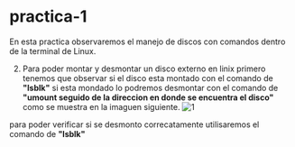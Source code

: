# practica-1
En esta practica observaremos el manejo de discos con comandos dentro de la terminal de Linux.

2. Para poder montar y desmontar un disco externo en linix primero tenemos que observar si el disco esta montado con el comando de **"lsblk"** si esta mondado lo podremos desmontar con el comando de **"umount seguido de la direccion en donde se encuentra el disco"** como se muestra en la imaguen siguiente.
![1](https://user-images.githubusercontent.com/88467362/155009044-10d79196-d6a6-4fcd-93ab-6bd65fb87344.JPG)

para poder verificar si se desmonto correcatamente utilisaremos el comando de **"lsblk"**

